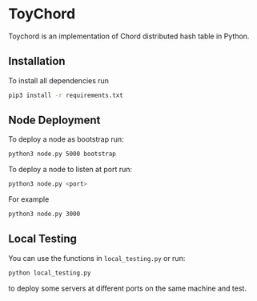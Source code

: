 # ToyChord

Toychord is an implementation of Chord distributed hash table in Python.

## Installation

To install all dependencies run

```bash
pip3 install -r requirements.txt
```
## Node Deployment

To deploy a node as bootstrap run:
```bash
python3 node.py 5000 bootstrap
```

To deploy a node to listen at port <port> run:
```bash 
python3 node.py <port>
```
For example 
```bash
python3 node.py 3000 
```

## Local Testing
You can use the functions in `local_testing.py` or run:
```bash
python local_testing.py
```
 to deploy some servers at different ports on the same machine and test.